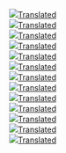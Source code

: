 <img src='912204cb-8ab7-48b8-9abf-d803f3804d08_0.png'><a href='912204cb-8ab7-48b8-9abf-d803f3804d08_0.png.en.txt'>Translated</a><br><img src='912204cb-8ab7-48b8-9abf-d803f3804d08_1.png'><a href='912204cb-8ab7-48b8-9abf-d803f3804d08_1.png.en.txt'>Translated</a><br><img src='912204cb-8ab7-48b8-9abf-d803f3804d08_2.png'><a href='912204cb-8ab7-48b8-9abf-d803f3804d08_2.png.en.txt'>Translated</a><br><img src='912204cb-8ab7-48b8-9abf-d803f3804d08_3.png'><a href='912204cb-8ab7-48b8-9abf-d803f3804d08_3.png.en.txt'>Translated</a><br><img src='912204cb-8ab7-48b8-9abf-d803f3804d08_4.png'><a href='912204cb-8ab7-48b8-9abf-d803f3804d08_4.png.en.txt'>Translated</a><br><img src='912204cb-8ab7-48b8-9abf-d803f3804d08_5.png'><a href='912204cb-8ab7-48b8-9abf-d803f3804d08_5.png.en.txt'>Translated</a><br><img src='912204cb-8ab7-48b8-9abf-d803f3804d08_6.png'><a href='912204cb-8ab7-48b8-9abf-d803f3804d08_6.png.en.txt'>Translated</a><br><img src='912204cb-8ab7-48b8-9abf-d803f3804d08_7.png'><a href='912204cb-8ab7-48b8-9abf-d803f3804d08_7.png.en.txt'>Translated</a><br><img src='912204cb-8ab7-48b8-9abf-d803f3804d08_8.png'><a href='912204cb-8ab7-48b8-9abf-d803f3804d08_8.png.en.txt'>Translated</a><br><img src='912204cb-8ab7-48b8-9abf-d803f3804d08_9.png'><a href='912204cb-8ab7-48b8-9abf-d803f3804d08_9.png.en.txt'>Translated</a><br><img src='912204cb-8ab7-48b8-9abf-d803f3804d08_10.png'><a href='912204cb-8ab7-48b8-9abf-d803f3804d08_10.png.en.txt'>Translated</a><br><img src='912204cb-8ab7-48b8-9abf-d803f3804d08_11.png'><a href='912204cb-8ab7-48b8-9abf-d803f3804d08_11.png.en.txt'>Translated</a><br><img src='912204cb-8ab7-48b8-9abf-d803f3804d08_12.png'><a href='912204cb-8ab7-48b8-9abf-d803f3804d08_12.png.en.txt'>Translated</a><br>
